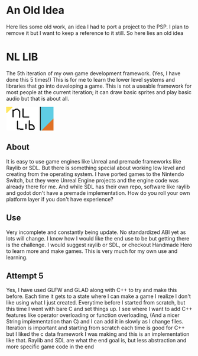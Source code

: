 # An Old Idea
Here lies some old work, an idea I had to port a project to the PSP.  I plan to remove it but I want to keep a reference to it still.  So here lies an old idea

# NL LIB
The 5th iteration of my own game development framework. (Yes, I have done this 5 times!)  This is for me to learn the lower level systems and libraries that go into developing a game. This is not a useable framework for most people at the current iteration; it can draw basic sprites and play basic audio but that is about all.


![Programmer Art Logo](https://raw.githubusercontent.com/NickTheSic/nlGameFramework/refs/heads/main/res/icon0.png)
 
## About
It is easy to use game engines like Unreal and premade frameworks like Raylib or SDL.  But there is something special about working low level and creating from the operating system. I have ported games to the Nintendo Switch, but they were Unreal Engine projects and the engine code was already there for me.  And while SDL has their own repo, software like raylib and godot don't have a premade implementation.  How do you roll your own platform layer if you don't have experience?

## Use
Very incomplete and constantly being update.  No standardized ABI yet as lots will change. I know how I would like the end use to be but getting there is the challenge.  I would suggest raylib or SDL, or checkout Handmade Hero to learn more and make games.  This is very much for my own use and learning.

## Attempt 5
Yes, I have used GLFW and GLAD along with C++ to try and make this before.  Each time it gets to a state where I can make a game I realize I don't like using what I just created.  Everytime before I started from scratch, but this time I went with bare C and set things up. I see where I want to add C++ features like operator overloading or function overloading, (And a nicer String implementation than C) and I can add it in slowly as I change files.  Iteration is important and starting from scratch each time is good for C++ but I liked the c data framework I was making and this is an implementation like that.  Raylib and SDL are what the end goal is, but less abstraction and more specific game code in the end

